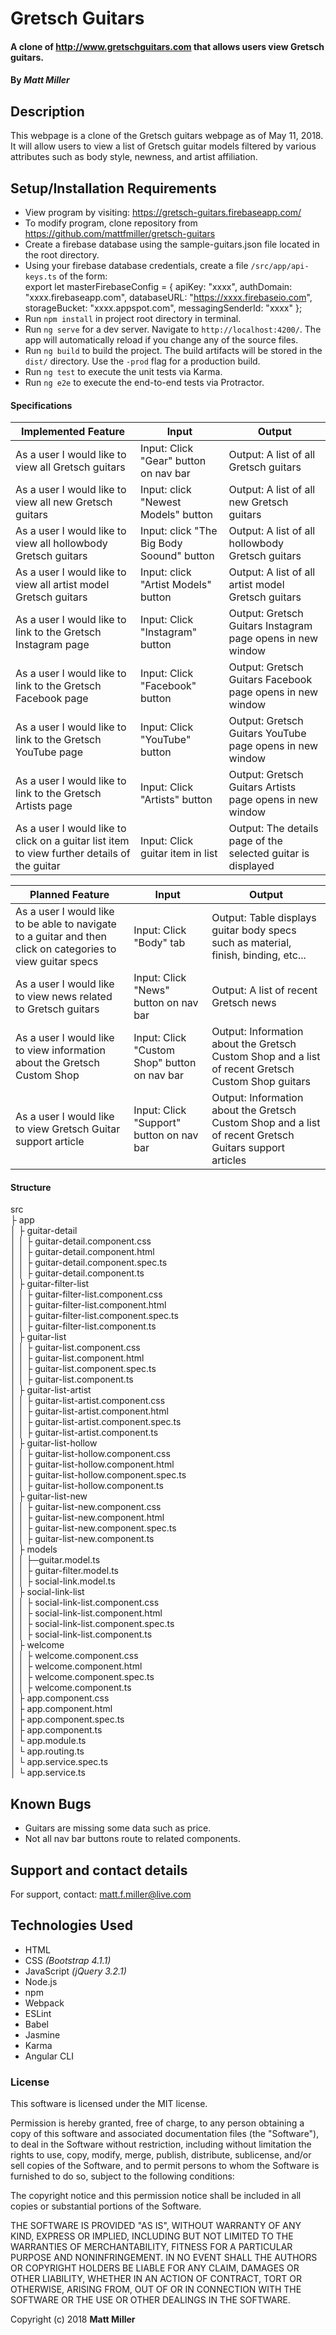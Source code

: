 # Gretsch Guitars

#### A clone of http://www.gretschguitars.com that allows users view Gretsch guitars.

#### By _**Matt Miller**_

## Description

This webpage is a clone of the Gretsch guitars webpage as of May 11, 2018. It will allow users to view a list of Gretsch guitar models filtered by various attributes such as body style, newness, and artist affiliation.

## Setup/Installation Requirements

* View program by visiting: https://gretsch-guitars.firebaseapp.com/
* To modify program, clone repository from https://github.com/mattfmiller/gretsch-guitars
* Create a firebase database using the sample-guitars.json file located in the root directory.
* Using your firebase database credentials, create a file `/src/app/api-keys.ts` of the form:<br>
    export let masterFirebaseConfig = {
      apiKey: "xxxx",
      authDomain: "xxxx.firebaseapp.com",
      databaseURL: "https://xxxx.firebaseio.com",
      storageBucket: "xxxx.appspot.com",
      messagingSenderId: "xxxx"
    };
* Run `npm install` in project root directory in terminal.
* Run `ng serve` for a dev server. Navigate to `http://localhost:4200/`. The app will automatically reload if you change any of the source files.
* Run `ng build` to build the project. The build artifacts will be stored in the `dist/` directory. Use the `-prod` flag for a production build.
* Run `ng test` to execute the unit tests via Karma.
* Run `ng e2e` to execute the end-to-end tests via Protractor.

#### Specifications

| Implemented Feature | Input | Output |
| --- | --- | --- |
| As a user I would like to view all Gretsch guitars | Input: Click "Gear" button on nav bar | Output: A list of all Gretsch guitars |
| As a user I would like to view all new Gretsch guitars | Input: click "Newest Models" button  | Output: A list of all new Gretsch guitars |
| As a user I would like to view all hollowbody Gretsch guitars | Input: click "The Big Body Soound" button  | Output: A list of all hollowbody Gretsch guitars |
| As a user I would like to view all artist model Gretsch guitars | Input: click "Artist Models" button  | Output: A list of all artist model Gretsch guitars |
| As a user I would like to link to the Gretsch Instagram page | Input: Click "Instagram" button | Output: Gretsch Guitars Instagram page opens in new window |
| As a user I would like to link to the Gretsch Facebook page | Input: Click "Facebook" button | Output: Gretsch Guitars Facebook page opens in new window |
| As a user I would like to link to the Gretsch YouTube page | Input: Click "YouTube" button | Output: Gretsch Guitars YouTube page opens in new window |
| As a user I would like to link to the Gretsch Artists page | Input: Click "Artists" button | Output: Gretsch Guitars Artists page opens in new window |
| As a user I would like to click on a guitar list item to view further details of the guitar | Input: Click guitar item in list | Output: The details page of the selected guitar is displayed |

| Planned Feature | Input | Output |
| --- | --- | --- |
| As a user I would like to be able to navigate to a guitar and then click on categories to view guitar specs | Input: Click "Body" tab | Output: Table displays guitar body specs such as material, finish, binding, etc... |
| As a user I would like to view news related to Gretsch guitars | Input: Click "News" button on nav bar | Output: A list of recent Gretsch news |
| As a user I would like to view information about the Gretsch Custom Shop | Input: Click "Custom Shop" button on nav bar | Output: Information about the Gretsch Custom Shop and a list of recent Gretsch Custom Shop guitars |
| As a user I would like to view Gretsch Guitar support article | Input: Click "Support" button on nav bar | Output: Information about the Gretsch Custom Shop and a list of recent Gretsch Guitars support articles |



#### Structure
src <br>
├ app <br>
│   ├ guitar-detail <br>
│   │   ├ guitar-detail.component.css <br>
│   │   ├ guitar-detail.component.html <br>
│   │   ├ guitar-detail.component.spec.ts <br>
│   │   ├ guitar-detail.component.ts <br>
│   ├ guitar-filter-list <br>
│   │   ├ guitar-filter-list.component.css <br>
│   │   ├ guitar-filter-list.component.html <br>
│   │   ├ guitar-filter-list.component.spec.ts <br>
│   │   ├ guitar-filter-list.component.ts <br>
│   ├ guitar-list <br>
│   │   ├ guitar-list.component.css <br>
│   │   ├ guitar-list.component.html <br>
│   │   ├ guitar-list.component.spec.ts <br>
│   │   ├ guitar-list.component.ts <br>
│   ├ guitar-list-artist <br>
│   │   ├ guitar-list-artist.component.css <br>
│   │   ├ guitar-list-artist.component.html <br>
│   │   ├ guitar-list-artist.component.spec.ts <br>
│   │   ├ guitar-list-artist.component.ts <br>
│   ├ guitar-list-hollow <br>
│   │   ├ guitar-list-hollow.component.css <br>
│   │   ├ guitar-list-hollow.component.html <br>
│   │   ├ guitar-list-hollow.component.spec.ts <br>
│   │   ├ guitar-list-hollow.component.ts <br>
│   ├ guitar-list-new <br>
│   │   ├ guitar-list-new.component.css <br>
│   │   ├ guitar-list-new.component.html <br>
│   │   ├ guitar-list-new.component.spec.ts <br>
│   │   ├ guitar-list-new.component.ts <br>
│   ├ models <br>
│   │   ├─guitar.model.ts <br>
│   │   ├ guitar-filter.model.ts <br>
│   │   ├ social-link.model.ts <br>
│   ├ social-link-list <br>
│   │   ├ social-link-list.component.css <br>
│   │   ├ social-link-list.component.html <br>
│   │   ├ social-link-list.component.spec.ts <br>
│   │   ├ social-link-list.component.ts <br>
│   ├ welcome <br>
│   │   ├ welcome.component.css <br>
│   │   ├ welcome.component.html <br>
│   │   ├ welcome.component.spec.ts <br>
│   │   ├ welcome.component.ts <br>
│   ├ app.component.css <br>
│   ├ app.component.html <br>
│   ├ app.component.spec.ts <br>
│   ├ app.component.ts <br>
│   └ app.module.ts <br>
│   └ app.routing.ts <br>
│   └ app.service.spec.ts <br>
│   └ app.service.ts <br>


## Known Bugs

* Guitars are missing some data such as price.
* Not all nav bar buttons route to related components.

## Support and contact details

For support, contact: matt.f.miller@live.com

## Technologies Used

* HTML
* CSS _(Bootstrap 4.1.1)_
* JavaScript _(jQuery 3.2.1)_
* Node.js
* npm
* Webpack
* ESLint
* Babel
* Jasmine
* Karma
* Angular CLI

### License

This software is licensed under the MIT license.

Permission is hereby granted, free of charge, to any person obtaining a copy of this software and associated documentation files (the "Software"), to deal in the Software without restriction, including without limitation the rights to use, copy, modify, merge, publish, distribute, sublicense, and/or sell copies of the Software, and to permit persons to whom the Software is furnished to do so, subject to the following conditions:

The copyright notice and this permission notice shall be included in all copies or substantial portions of the Software.

THE SOFTWARE IS PROVIDED "AS IS", WITHOUT WARRANTY OF ANY KIND, EXPRESS OR IMPLIED, INCLUDING BUT NOT LIMITED TO THE WARRANTIES OF MERCHANTABILITY, FITNESS FOR A PARTICULAR PURPOSE AND NONINFRINGEMENT. IN NO EVENT SHALL THE AUTHORS OR COPYRIGHT HOLDERS BE LIABLE FOR ANY CLAIM, DAMAGES OR OTHER LIABILITY, WHETHER IN AN ACTION OF CONTRACT, TORT OR OTHERWISE, ARISING FROM, OUT OF OR IN CONNECTION WITH THE SOFTWARE OR THE USE OR OTHER DEALINGS IN THE SOFTWARE.

Copyright (c) 2018 **Matt Miller**
